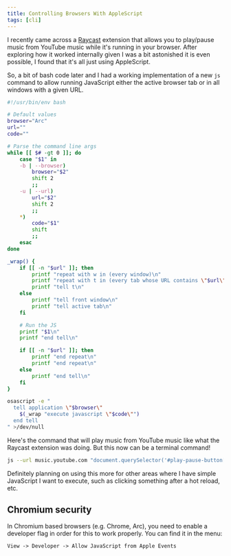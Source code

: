 ```yaml
---
title: Controlling Browsers With AppleScript
tags: [cli]
---
```


I recently came across a [Raycast](https://www.raycast.com) extension that
allows you to play/pause music from YouTube music while it's running in
your browser. After exploring how it worked internally given I was a bit
astonished it is even possible, I found that it's all just using
AppleScript.

So, a bit of bash code later and I had a working implementation of a new
`js` command to allow running JavaScript either the active browser tab or
in all windows with a given URL.

```bash showLineNumbers js
#!/usr/bin/env bash

# Default values
browser="Arc"
url=""
code=""

# Parse the command line args
while [[ $# -gt 0 ]]; do
	case "$1" in
	-b | --browser)
		browser="$2"
		shift 2
		;;
	-u | --url)
		url="$2"
		shift 2
		;;
	*)
		code="$1"
		shift
		;;
	esac
done

_wrap() {
	if [[ -n "$url" ]]; then
		printf "repeat with w in (every window)\n"
		printf "repeat with t in (every tab whose URL contains \"$url\") of w\n"
		printf "tell t\n"
	else
		printf "tell front window\n"
		printf "tell active tab\n"
	fi

	# Run the JS
	printf "$1\n"
	printf "end tell\n"

	if [[ -n "$url" ]]; then
		printf "end repeat\n"
		printf "end repeat\n"
	else
		printf "end tell\n"
	fi
}

osascript -e "
  tell application \"$browser\"
    $(_wrap "execute javascript \"$code\"")
  end tell
" >/dev/null
```

Here's the command that will play music from YouTube music like what the
Raycast extension was doing. But this now can be a terminal command!

```bash play
js --url music.youtube.com "document.querySelector('#play-pause-button[aria-label=Play]').click()"
```

Definitely planning on using this more for other areas where I have simple
JavaScript I want to execute, such as clicking something after a hot
reload, etc.

## Chromium security

In Chromium based browsers (e.g. Chrome, Arc), you need to enable a
developer flag in order for this to work properly. You can find it in the
menu:

```
View -> Developer -> Allow JavaScript from Apple Events
```
